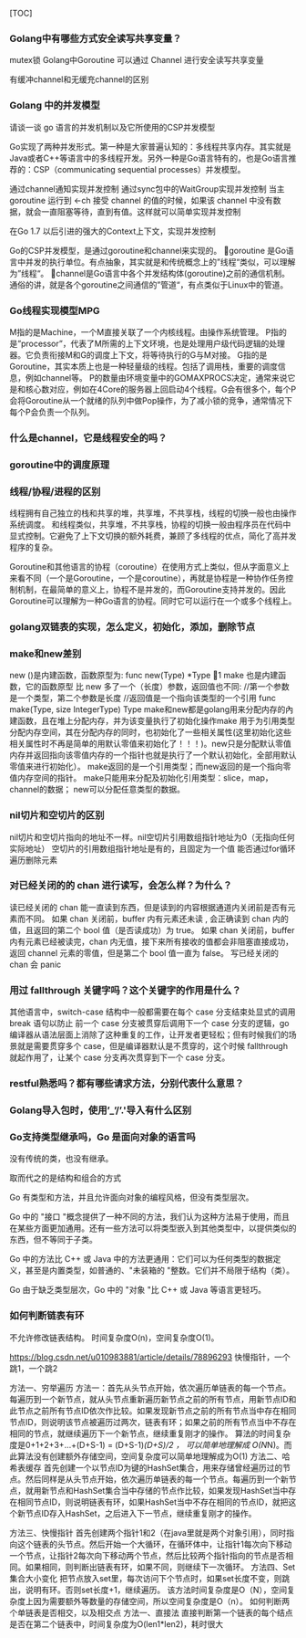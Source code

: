 [TOC]

### Golang中有哪些方式安全读写共享变量？
mutex锁
Golang中Goroutine 可以通过 Channel 进行安全读写共享变量

有缓冲channel和无缓充channel的区别


### Golang 中的并发模型
请谈一谈 go 语言的并发机制以及它所使用的CSP并发模型

Go实现了两种并发形式。第一种是大家普遍认知的：多线程共享内存。其实就是Java或者C++等语言中的多线程开发。另外一种是Go语言特有的，也是Go语言推荐的：CSP（communicating sequential processes）并发模型。

通过channel通知实现并发控制
通过sync包中的WaitGroup实现并发控制
当主 goroutine 运行到 <-ch 接受 channel 的值的时候，如果该 channel 中没有数据，就会一直阻塞等待，直到有值。这样就可以简单实现并发控制

在Go 1.7 以后引进的强大的Context上下文，实现并发控制

Go的CSP并发模型，是通过goroutine和channel来实现的。
goroutine 是Go语言中并发的执行单位。有点抽象，其实就是和传统概念上的”线程“类似，可以理解为”线程“。
channel是Go语言中各个并发结构体(goroutine)之前的通信机制。 通俗的讲，就是各个goroutine之间通信的”管道“，有点类似于Linux中的管道。


### Go线程实现模型MPG
M指的是Machine，一个M直接关联了一个内核线程。由操作系统管理。
P指的是”processor”，代表了M所需的上下文环境，也是处理用户级代码逻辑的处理器。它负责衔接M和G的调度上下文，将等待执行的G与M对接。
G指的是Goroutine，其实本质上也是一种轻量级的线程。包括了调用栈，重要的调度信息，例如channel等。
P的数量由环境变量中的GOMAXPROCS决定，通常来说它是和核心数对应，例如在4Core的服务器上回启动4个线程。G会有很多个，每个P会将Goroutine从一个就绪的队列中做Pop操作，为了减小锁的竞争，通常情况下每个P会负责一个队列。

### 什么是channel，它是线程安全的吗？



### goroutine中的调度原理


### 线程/协程/进程的区别
线程拥有自己独立的栈和共享的堆，共享堆，不共享栈，线程的切换一般也由操作系统调度。
和线程类似，共享堆，不共享栈，协程的切换一般由程序员在代码中显式控制。它避免了上下文切换的额外耗费，兼顾了多线程的优点，简化了高并发程序的复杂。

Goroutine和其他语言的协程（coroutine）在使用方式上类似，但从字面意义上来看不同（一个是Goroutine，一个是coroutine），再就是协程是一种协作任务控制机制，在最简单的意义上，协程不是并发的，而Goroutine支持并发的。因此Goroutine可以理解为一种Go语言的协程。同时它可以运行在一个或多个线程上。


### golang双链表的实现，怎么定义，初始化，添加，删除节点

### make和new差别
new ()是内建函数，函数原型为:
func new(Type) *Type
1
make 也是内建函数，它的函数原型 比 new 多了一个（长度）参数，返回值也不同:
//第一个参数是一个类型，第二个参数是长度 //返回值是一个指向该类型的一个引用 
func make(Type, size IntegerType) Type
make和new都是golang用来分配内存的內建函数，且在堆上分配内存，并为该变量执行了初始化操作make 用于为引用类型分配内存空间，其在分配内存的同时，也初始化了一些相关属性(这里初始化这些相关属性时不再是简单的用默认零值来初始化了！！！)。new只是分配默认零值内存并返回指向该零值内存的一个指针也就是执行了一个默认初始化，全部用默认零值来进行初始化）。
make返回的是一个引用类型；而new返回的是一个指向零值内存空间的指针。
make只能用来分配及初始化引用类型：slice，map，channel的数据；
new可以分配任意类型的数据。

### nil切片和空切片的区别

nil切片和空切片指向的地址不一样。nil空切片引用数组指针地址为0（无指向任何实际地址）
空切片的引用数组指针地址是有的，且固定为一个值
能否通过for循环遍历删除元素

### 对已经关闭的的 chan 进行读写，会怎么样？为什么？
读已经关闭的 chan 能一直读到东西，但是读到的内容根据通道内关闭前是否有元素而不同。
如果 chan 关闭前，buffer 内有元素还未读 , 会正确读到 chan 内的值，且返回的第二个 bool 值（是否读成功）为 true。
如果 chan 关闭前，buffer 内有元素已经被读完，chan 内无值，接下来所有接收的值都会非阻塞直接成功，返回 channel 元素的零值，但是第二个 bool 值一直为 false。
写已经关闭的 chan 会 panic

### 用过 fallthrough 关键字吗？这个关键字的作用是什么？
其他语言中，switch-case 结构中一般都需要在每个 case 分支结束处显式的调用 break 语句以防止 前一个 case 分支被贯穿后调用下一个 case 分支的逻辑，go 编译器从语法层面上消除了这种重复的工作，让开发者更轻松；但有时候我们的场景就是需要贯穿多个 case，但是编译器默认是不贯穿的，这个时候 fallthrough 就起作用了，让某个 case 分支再次贯穿到下一个 case 分支。

### restful熟悉吗？都有哪些请求方法，分别代表什么意思？

### Golang导入包时，使用’_’/’.'导入有什么区别

### Go支持类型继承吗，Go 是面向对象的语言吗
没有传统的类，也没有继承。

取而代之的是结构和组合的方式

Go 有类型和方法，并且允许面向对象的编程风格，但没有类型层次。

Go 中的 "接口 "概念提供了一种不同的方法，我们认为这种方法易于使用，而且在某些方面更加通用。还有一些方法可以将类型嵌入到其他类型中，以提供类似的东西，但不等同于子类。

Go 中的方法比 C++ 或 Java 中的方法更通用：它们可以为任何类型的数据定义，甚至是内置类型，如普通的、"未装箱的 "整数。它们并不局限于结构（类）。

Go 由于缺乏类型层次，Go 中的 "对象 "比 C++ 或 Java 等语言更轻巧。

### 如何判断链表有环
不允许修改链表结构。
时间复杂度O(n)，空间复杂度O(1)。

https://blog.csdn.net/u010983881/article/details/78896293
快慢指针，一个跳1，一个跳2

方法一、穷举遍历
方法一：首先从头节点开始，依次遍历单链表的每一个节点。每遍历到一个新节点，就从头节点重新遍历新节点之前的所有节点，用新节点ID和此节点之前所有节点ID依次作比较。如果发现新节点之前的所有节点当中存在相同节点ID，则说明该节点被遍历过两次，链表有环；如果之前的所有节点当中不存在相同的节点，就继续遍历下一个新节点，继续重复刚才的操作。
算法的时间复杂度是0+1+2+3+…+(D+S-1) = (D+S-1)*(D+S)/2 ， 可以简单地理解成 O(N*N)。而此算法没有创建额外存储空间，空间复杂度可以简单地理解成为O(1)
方法二、哈希表缓存
首先创建一个以节点ID为键的HashSet集合，用来存储曾经遍历过的节点。然后同样是从头节点开始，依次遍历单链表的每一个节点。每遍历到一个新节点，就用新节点和HashSet集合当中存储的节点作比较，如果发现HashSet当中存在相同节点ID，则说明链表有环，如果HashSet当中不存在相同的节点ID，就把这个新节点ID存入HashSet，之后进入下一节点，继续重复刚才的操作。

方法三、快慢指针
首先创建两个指针1和2（在java里就是两个对象引用），同时指向这个链表的头节点。然后开始一个大循环，在循环体中，让指针1每次向下移动一个节点，让指针2每次向下移动两个节点，然后比较两个指针指向的节点是否相同。如果相同，则判断出链表有环，如果不同，则继续下一次循环。
方法四、Set集合大小变化
把节点放入set里，每次访问下个节点时，如果set长度不变，则跳出，说明有环。否则set长度+1，继续遍历。
该方法时间复杂度是O（N），空间复杂度上因为需要额外等数量的存储空间，所以空间复杂度是O（n）。
如何判断两个单链表是否相交，以及相交点
方法一、直接法
直接判断第一个链表的每个结点是否在第二个链表中，时间复杂度为O(len1*len2)，耗时很大

